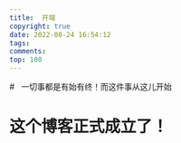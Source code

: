 ```yaml
---
title:  开端
copyright: true
date: 2022-08-24 16:54:12
tags:
comments:
top: 100
---
```

#&nbsp;&nbsp;&nbsp;一切事都是有始有终！而这件事从这儿开始

<!--more-->
# 这个博客正式成立了！
